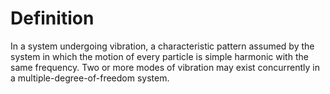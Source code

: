 # Definition

In a system undergoing vibration, a characteristic pattern assumed by
the system in which the motion of every particle is simple harmonic with
the same frequency. Two or more modes of vibration may exist
concurrently in a multiple-degree-of-freedom system.
